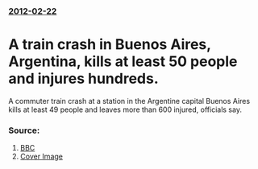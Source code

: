 ### [2012-02-22](/news/2012/02/22/index.md)

# A train crash in Buenos Aires, Argentina, kills at least 50 people and injures hundreds. 

A commuter train crash at a station in the Argentine capital Buenos Aires kills at least 49 people and leaves more than 600 injured, officials say.


### Source:

1. [BBC](http://www.bbc.co.uk/news/world-latin-america-17129858)
1. [Cover Image](https://ichef-1.bbci.co.uk/news/1024/media/images/58659000/jpg/_58659386_once2.jpg)
